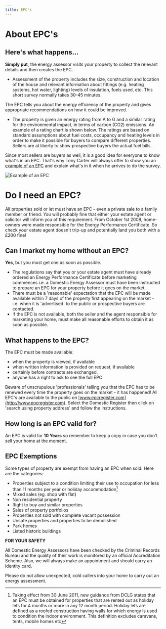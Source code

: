 ```yaml
---
title: EPC's
---
```


About EPC's
=============

Here's what happens...
----------------------

**Simply put**, the energy assessor visits your property to collect the relevant details and then creates the EPC.

* Assessment of the property includes the size, construction and location of the house and relevant information about fittings (e.g. heating systems, hot water, lighting) levels of insulation, fuels used, etc. This short survey normally takes 30-45 minutes.

The EPC tells you about the energy efficiency of the property and gives appropriate recommendations on how it could be improved.

* The property is given an energy rating from A to G and a similar rating for the environmental impact, in terms of carbon (CO2) emissions. An example of a rating chart is shown below. The ratings are based on standard assumptions about fuel costs, occupancy and heating levels in order to make it possible for buyers to compare different properties. Sellers are at liberty to show prospective buyers the actual fuel bills.

Since most sellers are buyers as well, it is a good idea for everyone to know what's in an EPC. That's why Tony Carter will always offer to show you an [example of an EPC](https://www.gov.uk/government/uploads/system/uploads/attachment_data/file/49997/1790388.pdf) and explain what's in it when he arrives to do the survey.

![Example of an EPC](/images/example_epc.jpg)

Do I need an EPC?
=================

All properties sold or let must have an EPC - even a private sale to a family member or friend. You will probably fine that either your estate agent or solicitor will inform you of this requirement. From October 1st 2008, home-owners were made responsible for the Energy Performance Certificate. So check your estate agent doesn't trip-up and potentially land you both with a £200 fine!

Can I market my home without an EPC?
------------------------------------

**Yes**, but you must get one as soon as possible.

* The regulations say that you or your estate agent must have already ordered an Energy Performance Certificate before marketing commences i.e. a Domestic Energy Assessor must have been instructed to prepare an EPC for your property before it goes on the market.
* There must be a 'reasonable' expectation that the EPC will be made available within 7 days of the property first appearing on the market - i.e. when it is 'advertised' to the public or prospective buyers are contacted.
* If the EPC is not available, both the seller and the agent responsible for marketing your home, must make all reasonable efforts to obtain it as soon as possible.

What happens to the EPC?
------------------------

The EPC must be made available:

* when the property is viewed, if available
* when written information is provided on request, if available
* certainly before contracts are exchanged.
* anyone has a right to ask to see the full EPC

Beware of unscrupulous 'professionals' telling you that the EPC has to be renewed every time the property goes on the market - it has happened! All EPC's are available to the public on [www.epcregister.com](http://www.epcregister.com). Select the Domestic Register then click on 'search using property address' and follow the instructions.

How long is an EPC valid for?
-----------------------------

An EPC is valid for **10 Years** so remember to keep a copy in case you don't sell your home at the moment.

EPC Exemptions
--------------

Some types of property are exempt from having an EPC when sold. Here are the categories:

* Properties subject to a condition limiting their use to occupation for less than 11 months per year or holiday accommodation[^1]
* Mixed sales (eg. shop with flat)
* Non residential property
* Right to buy and similar properties
* Sales of property portfolios
* Properties not sold with complete vacant possession
* Unsafe properties and properties to be demolished
* Park homes
* Listed historic buildings

**FOR YOUR SAFETY**

All Domestic Energy Assessors have been checked by the Criminal Records Bureau and the quality of their work is monitored by an official Accreditation Scheme. Also, we will always make an appointment and should carry an identity card.

Please do not allow unexpected, cold callers into your home to carry out an energy assessment.

[^1]: Taking effect from 30 June 2011, new guidance from DCLG states that an EPC must be obtained for properties that are rented out as holiday lets for 4 months or more in any 12 month period. Holiday lets are defined as a roofed construction having walls for which energy is used to condition the indoor environment. This definition excludes caravans, tents, mobile homes etc